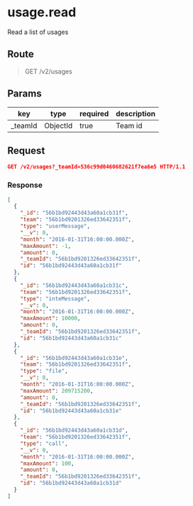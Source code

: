 # usage.read

Read a list of usages

## Route
> GET /v2/usages

## Params
| key            | type               | required | description    |
| -------------- | ------------------ | -------- | -------------- |
| _teamId        | ObjectId           | true     | Team id        |

## Request
```json
GET /v2/usages?_teamId=536c99d0460682621f7ea6e5 HTTP/1.1
```

### Response
```json
[
  {
    "_id": "56b1bd92443d43a60a1cb31f",
    "team": "56b1bd9201326ed33642351f",
    "type": "userMessage",
    "__v": 0,
    "month": "2016-01-31T16:00:00.000Z",
    "maxAmount": -1,
    "amount": 0,
    "_teamId": "56b1bd9201326ed33642351f",
    "id": "56b1bd92443d43a60a1cb31f"
  },
  {
    "_id": "56b1bd92443d43a60a1cb31c",
    "team": "56b1bd9201326ed33642351f",
    "type": "inteMessage",
    "__v": 0,
    "month": "2016-01-31T16:00:00.000Z",
    "maxAmount": 10000,
    "amount": 0,
    "_teamId": "56b1bd9201326ed33642351f",
    "id": "56b1bd92443d43a60a1cb31c"
  },
  {
    "_id": "56b1bd92443d43a60a1cb31e",
    "team": "56b1bd9201326ed33642351f",
    "type": "file",
    "__v": 0,
    "month": "2016-01-31T16:00:00.000Z",
    "maxAmount": 209715200,
    "amount": 0,
    "_teamId": "56b1bd9201326ed33642351f",
    "id": "56b1bd92443d43a60a1cb31e"
  },
  {
    "_id": "56b1bd92443d43a60a1cb31d",
    "team": "56b1bd9201326ed33642351f",
    "type": "call",
    "__v": 0,
    "month": "2016-01-31T16:00:00.000Z",
    "maxAmount": 100,
    "amount": 0,
    "_teamId": "56b1bd9201326ed33642351f",
    "id": "56b1bd92443d43a60a1cb31d"
  }
]
```
